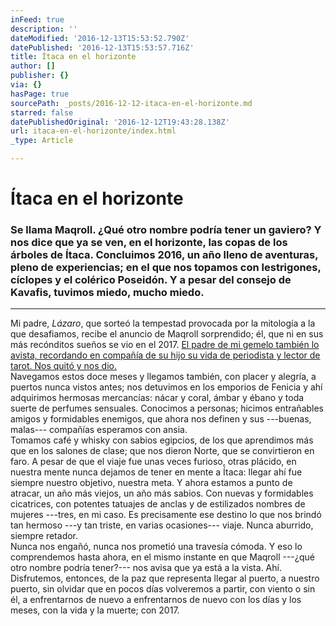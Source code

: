 ```yaml
---
inFeed: true
description: ''
dateModified: '2016-12-13T15:53:52.790Z'
datePublished: '2016-12-13T15:53:57.716Z'
title: Ítaca en el horizonte
author: []
publisher: {}
via: {}
hasPage: true
sourcePath: _posts/2016-12-12-itaca-en-el-horizonte.md
starred: false
datePublishedOriginal: '2016-12-12T19:43:28.138Z'
url: itaca-en-el-horizonte/index.html
_type: Article

---
```

# Ítaca en el horizonte

### Se llama Maqroll. ¿Qué otro nombre podría tener un gaviero? Y nos dice que ya se ven, en el horizonte, las copas de los árboles de Ítaca. Concluimos 2016, un año lleno de aventuras, pleno de experiencias; en el que nos topamos con lestrigones, cíclopes y el colérico Poseidón. Y a pesar del consejo de Kavafis, tuvimos miedo, mucho miedo. 

---

Mi padre, _Lázaro_, que sorteó la tempestad provocada por la mitología a la que desafiamos, recibe el anuncio de Maqroll sorprendido; él, que ni en sus más recónditos sueños se vio en el 2017\. [El padre de mi gemelo también lo avista, recordando en compañía de su hijo su vida de periodista y lector de tarot. Nos quitó y nos dio. ][0]  
Navegamos estos doce meses y llegamos también, con placer y alegría, a puertos nunca vistos antes; nos detuvimos en los emporios de Fenicia y ahí adquirimos hermosas mercancías: nácar y coral, ámbar y ébano y toda suerte de perfumes sensuales. Conocimos a personas; hicimos entrañables amigos y formidables enemigos, que ahora nos definen y sus ---buenas, malas--- compañías esperamos con ansia.   
Tomamos café y whisky con sabios egipcios, de los que aprendimos más que en los salones de clase; que nos dieron Norte, que se convirtieron en faro. A pesar de que el viaje fue unas veces furioso, otras plácido, en nuestra mente nunca dejamos de tener en mente a Ítaca: llegar ahí fue siempre nuestro objetivo, nuestra meta. Y ahora estamos a punto de atracar, un año más viejos, un año más sabios. Con nuevas y formidables cicatrices, con potentes tatuajes de anclas y de estilizados nombres de mujeres ---tres, en mi caso. Es precisamente ese destino lo que nos brindó tan hermoso ---y tan triste, en varias ocasiones--- viaje. Nunca aburrido, siempre retador.   
Nunca nos engañó, nunca nos prometió una travesía cómoda. Y eso lo comprendemos hasta ahora, en el mismo instante en que Maqroll ---¿qué otro nombre podría tener?--- nos avisa que ya está a la vista. Ahí. Disfrutemos, entonces, de la paz que representa llegar al puerto, a nuestro puerto, sin olvidar que en pocos días volveremos a partir, con viento o sin él, a enfrentarnos de nuevo a enfrentarnos de nuevo con los días y los meses, con la vida y la muerte; con 2017\.

[0]: https://www.lajornadamaya.mx/2016-12-09/Itaca-en-el-horizonte